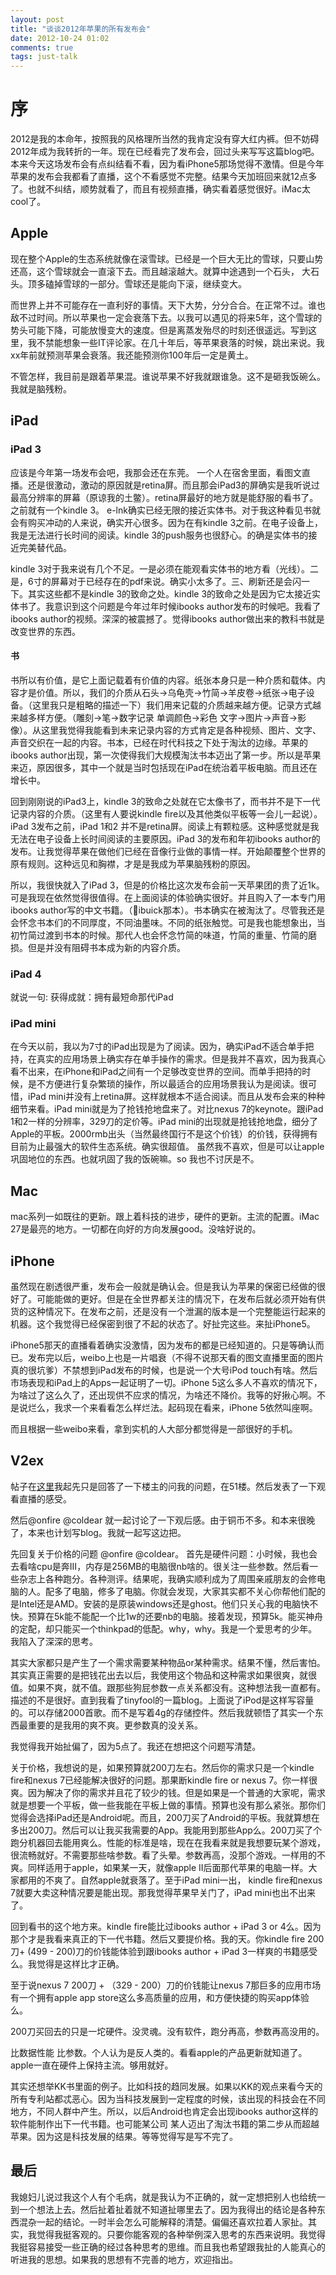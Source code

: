 ```yaml
---
layout: post
title: "谈谈2012年苹果的所有发布会"
date: 2012-10-24 01:02
comments: true
tags: just-talk
---
```



# 序
2012是我的本命年，按照我的风格理所当然的我肯定没有穿大红内裤。但不妨碍2012年成为我转折的一年。现在已经看完了发布会，回过头来写写这篇blog吧。本来今天这场发布会有点纠结看不看，因为看iPhone5那场觉得不激情。但是今年苹果的发布会我都看了直播，这个不看感觉不完整。结果今天加班回来就12点多了。也就不纠结，顺势就看了，而且有视频直播，确实看着感觉很好。iMac太cool了。

<!--more-->

## Apple
现在整个Apple的生态系统就像在滚雪球。已经是一个巨大无比的雪球，只要山势还高，这个雪球就会一直滚下去。而且越滚越大。就算中途遇到一个石头， 大石头。顶多磕掉雪球的一部分。雪球还是能向下滚，继续变大。

而世界上并不可能存在一直利好的事情。天下大势，分分合合。在正常不过。谁也敌不过时间。所以苹果也一定会衰落下去。以我可以遇见的将来5年，这个雪球的势头可能下降，可能放慢变大的速度。但是离蒸发殆尽的时刻还很遥远。写到这里，我不禁能想象一些IT评论家。在几十年后，等苹果衰落的时候，跳出来说。我xx年前就预测苹果会衰落。我还能预测你100年后一定是黄土。

不管怎样，我目前是跟着苹果混。谁说苹果不好我就跟谁急。这不是砸我饭碗么。我就是脑残粉。

## iPad

### iPad 3
应该是今年第一场发布会吧，我那会还在东莞。 一个人在宿舍里面，看图文直播。还是很激动，激动的原因就是retina屏。而且那会iPad3的屏确实是我听说过最高分辨率的屏幕（原谅我的土鳖）。retina屏最好的地方就是能舒服的看书了。之前就有一个kindle 3。 e-lnk确实已经无限的接近实体书。对于我这种看见书就会有购买冲动的人来说，确实开心很多。因为在有kindle 3之前。在电子设备上，我是无法进行长时间的阅读。kindle 3的push服务也很舒心。的确是实体书的接近完美替代品。

kindle 3对于我来说有几个不足。一是必须在能观看实体书的地方看（光线）。二是，6寸的屏幕对于已经存在的pdf来说。确实小太多了。三、刷新还是会闪一下。其实这些都不是kindle 3的致命之处。kindle 3的致命之处是因为它太接近实体书了。我意识到这个问题是今年过年时候ibooks author发布的时候吧。我看了ibooks author的视频。深深的被震撼了。觉得ibooks author做出来的教科书就是改变世界的东西。

#### 书
书所以有价值，是它上面记载着有价值的内容。纸张本身只是一种介质和载体。内容才是价值。所以，我们的介质从石头->乌龟壳->竹简->羊皮卷->纸张->电子设备。（这里我只是粗略的描述一下）我们用来记载的介质越来越方便。记录方式越来越多样方便。（雕刻->笔->数字记录 单调颜色->彩色 文字->图片->声音->影像）。从这里我觉得我能看到未来记录内容的方式肯定是各种视频、图片、文字、声音交织在一起的内容。书本，已经在时代科技之下处于淘汰的边缘。苹果的ibooks author出现，第一次使得我们大规模淘汰书本迈出了第一步。所以是苹果来迈，原因很多，其中一个就是当时包括现在iPad在统治着平板电脑。而且还在增长中。

回到刚刚说的iPad3上，kindle 3的致命之处就在它太像书了，而书并不是下一代记录内容的介质。（这里有人要说kindle fire以及其他类似平板等一会儿一起说）。 iPad 3发布之前，iPad 1和2 并不是retina屏。阅读上有颗粒感。这种感觉就是我无法在电子设备上长时间阅读的主要原因。iPad 3的发布和年初ibooks author的发布。让我觉得苹果在做他们已经在音像行业做的事情一样。开始颠覆整个世界的原有规则。这种远见和胸襟，才是是我成为苹果脑残粉的原因。

所以，我很快就入了iPad 3，但是的价格比这次发布会前一天苹果团的贵了近1k。可是我现在依然觉得很值得。在上面阅读的体验确实很好。并且购入了一本专门用ibooks author写的中文书籍。（ibuick那本）。书本确实在被淘汰了。尽管我还是会怀念书本们的不同厚度，不同油墨味。不同的纸张触觉。可是我也能想象出，当初竹简过渡到书本的时候。那代人也会怀念竹简的味道，竹简的重量、竹简的磨损。但是并没有阻碍书本成为新的内容介质。



### iPad 4
就说一句: 获得成就：拥有最短命那代iPad

### iPad mini
在今天以前，我以为7寸的iPad出现是为了阅读。因为，确实iPad不适合单手把持，在真实的应用场景上确实存在单手操作的需求。但是我并不喜欢，因为我真心看不出来，在iPhone和iPad之间有一个足够改变世界的空间。而单手把持的时候，是不方便进行复杂繁琐的操作，所以最适合的应用场景我认为是阅读。很可惜，iPad mini并没有上retina屏。这样就根本不适合阅读。而且从发布会来的种种细节来看。iPad mini就是为了抢钱抢地盘来了。对比nexus 7的keynote。跟iPad 1和2一样的分辨率，329刀的定价等。iPad mini的出现就是抢钱抢地盘，细分了Apple的平板。2000rmb出头（当然最终国行不是这个价钱）的价钱，获得拥有目前为止最强大的软件生态系统。确实很超值。 虽然我不喜欢，但是可以让apple巩固地位的东西。也就巩固了我的饭碗嘛。so 我也不讨厌是不。

## Mac
mac系列一如既往的更新。跟上着科技的进步，硬件的更新。主流的配置。iMac 27是最亮的地方。一切都在向好的方向发展good。没啥好说的。

## iPhone
虽然现在剧透很严重，发布会一般就是确认会。但是我认为苹果的保密已经做的很好了。可能能做的更好。但是在全世界都关注的情况下，在发布后就必须开始有供货的这种情况下。在发布之前，还是没有一个泄漏的版本是一个完整能运行起来的机器。这个我觉得已经保密到很了不起的状态了。好扯完这些。来扯iPhone5。

iPhone5那天的直播看着确实没激情，因为发布的都是已经知道的。只是等确认而已。发布完以后，weibo上也是一片唱衰（不得不说那天看的图文直播里面的图片真的很坑爹）不禁想到iPad发布的时候，也是说一个大号iPod touch有啥。然后市场表现和iPad上的Apps一起证明了一切。iPhone 5这么多人不喜欢的情况下，为啥过了这么久了，还出现供不应求的情况，为啥还不降价。我等的好揪心啊。不是说烂么，我求一个来看看怎么样烂法。起码现在看来，iPhone 5依然叫座啊。

而且根据一些weibo来看，拿到实机的人大部分都觉得是一部很好的手机。

## V2ex
帖子在[这里](http://v2ex.com/t/50730)我起先只是回答了一下楼主的问我的问题，在51楼。然后发表了一下观看直播的感受。

然后@onfire @coldear 就一起讨论了一下观后感。由于铜币不多。和本来很晚了，本来也计划写blog。我就一起写这边把。

先回复关于价格的问题 @onfire @coldear。
首先是硬件问题：小时候，我也会去看啥cpu是奔III，内存是256MB的电脑很nb啥的。很关注一些参数。然后看一些杂志上各种跑分。各种测评。结果呢，我确实顺利成为了周围亲戚朋友的会修电脑的人。配多了电脑，修多了电脑。你就会发现，大家其实都不关心你帮他们配的是Intel还是AMD。安装的是原装windows还是ghost。他们只关心我的电脑快不快。预算在5k能不能配一个比1w的还要nb的电脑。接着发现，预算5k。能买神舟的定配，却只能买一个thinkpad的低配。why，why。我是一个爱思考的少年。我陷入了深深的思考。

其实大家都只是产生了一个需求需要某种物品or某种需求。结果不懂，然后害怕。其实真正需要的是把钱花出去以后，我使用这个物品和这种需求如果很爽，就很值。如果不爽，就不值。跟那些狗屁参数一点关系都没有。这种想法我一直都有。描述的不是很好。直到我看了tinyfool的一篇blog。上面说了iPod是这样写容量的。可以存储2000首歌。而不是写着4g的存储控件。然后我就顿悟了其实一个东西最重要的是我用的爽不爽。更参数真的没关系。

我觉得我开始扯偏了，因为5点了。我还在想把这个问题写清楚。

关于价格，我想说的是，如果预算就200刀左右。然后你的需求只是一个kindle fire和nexus 7已经能解决很好的问题。那果断kindle fire or nexus 7。你一样很爽。因为解决了你的需求并且花了较少的钱。但是如果是一个普通的大家呢，需求就是想要一个平板，做一些我能在平板上做的事情。预算也没有那么紧张。那你们觉得会选择iPad还是Android呢。而且，200刀买了Android的平板。我就算想在多出200刀。然后可以让我买我需要的App。我能用到那些App么。200刀买了个跑分机器回去能用爽么。性能的标准是啥，现在在我看来就是我想要玩某个游戏，很流畅就好。不需要那些啥参数。看了头晕。参数再高，没那个游戏。一样用的不爽。同样适用于apple，如果某一天，就像apple II后面那代苹果的电脑一样。大家都用的不爽了。自然apple就衰落了。至于iPad mini一出， kindle fire和nexus 7就要大卖这种情况要是能出现。那我觉得苹果早关门了，iPad mini也出不出来了。

回到看书的这个地方来。kindle fire能比过ibooks author + iPad 3 or 4么。因为那个才是我看来真正的下一代书籍。然后又要提价格。我的天。你kindle fire 200刀+ (499 - 200)刀的价钱能体验到跟ibooks author + iPad 3一样爽的书籍感受么。我觉得是这样比才正确。

至于说nexus 7 200刀 + （329 - 200）刀的价钱能让nexus 7那巨多的应用市场有一个拥有apple app store这么多高质量的应用，和方便快捷的购买app体验么。

200刀买回去的只是一坨硬件。没灵魂。没有软件，跑分再高，参数再高没用的。

比数据性能 比参数。个人认为是反人类的。看看apple的产品更新就知道了。apple一直在硬件上保持主流。够用就好。

其实还想举KK书里面的例子。比如科技的趋同发展。如果以KK的观点来看今天的所有专利站都忒恶心。因为当科技发展到一定程度的时候，该出现的科技会在不同地方，不同人群中产生。所以，以后Android也肯定会出现ibooks author这样的软件能制作出下一代书籍。也可能某公司 某人迈出了淘汰书籍的第二步从而超越苹果。因为这是科技发展的结果。等等觉得写是写不完了。

## 最后
我媳妇儿说过我这个人有个毛病，就是我认为不正确的，就一定想把别人也给统一到一个想法上去。然后扯着扯着就不知道扯哪里去了。因为我得出的结论是各种东西混杂一起的结论。一时半会怎么可能解释的清楚。偏偏还喜欢拉着人家扯。其实，我觉得我挺客观的。只要你能客观的各种举例深入思考的东西来说明。我觉得我挺容易接受一些正确的经过各种思考的思维。而且我也希望跟我扯的人能真心的听进我的思想。如果我的思想有不完善的地方，欢迎指出。




